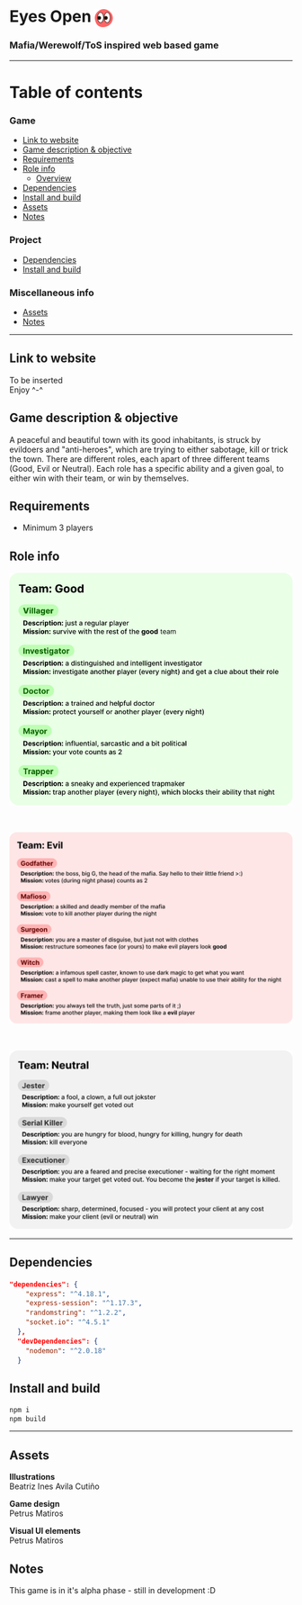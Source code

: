 # Eyes Open <img src="client/icons/eyesopen.svg" alt="Eyes Open logo" width=32 style="vertical-align:middle">

### Mafia/Werewolf/ToS inspired web based game

---


# Table of contents

  ### Game
<!-- - [Eyes Open <img src="client/icons/eyesopen.svg" alt="Eyes Open logo" width=32 style="vertical-align:middle">](#eyes-open-)
    - [Mafia/Werewolf/ToS inspired web based game](#mafiawerewolftos-inspired-web-based-game) -->
  - [Link to website](#link-to-website)
  - [Game description & objective](#game-description--objective)
  - [Requirements](#requirements)
  - [Role info](#role-info)
    - [Overview](#overview)
  - [Dependencies](#dependencies)
  - [Install and build](#install-and-build)
  - [Assets](#assets)
  - [Notes](#notes)
### Project
- [Dependencies](#dependencies)
- [Install and build](#install-and-build)
### Miscellaneous info
- [Assets](#assets)
- [Notes](#notes)

---

## Link to website
To be inserted
<br>
Enjoy ^-^


## Game description & objective
 A peaceful and beautiful town with its good inhabitants, is struck by evildoers and "anti-heroes", which are trying to either sabotage, kill or trick the town. There are different roles, each apart of three different teams (Good, Evil or Neutral). Each role has a specific ability and a given goal, to either win with their team, or win by themselves. 
 

## Requirements
- Minimum 3 players

## Role info

<!-- ### Role table
|  [**Good**](#good) 	|  [**Evil**](#evil) 	|  [**Neutral**](#neutral)  	|
|:------------:	|:---------:	|:-------------:	|
|   [Villager](#villager)  	| [Godfather](#godfather) 	|     [Jester](#jester)    	|
| [Investigator](#investigator) 	|  [Mafioso](#mafioso)  	| [Serial Killer](#serial-killer) 	|
|    [Doctor](#doctor)    	|  [Surgeon](#surgeon)  	|  [Executioner](#executioner)  	|
|     [Mayor](#mayor)    	|   [Witch](#witch)   	|     [Lawyer](#lawyer)    	|
|    [Trapper](#trapper)   	|   [Framer](#framer)  	|               	| -->
<!-- ### Overview -->
![Good roles](roleinfo/Good%20info.svg)

<br>


![Evil roles](roleinfo/Evil%20info.svg)

<br>

![Neutral roles](roleinfo/Neutral%20info.svg)

<!-- ### Roles

### <span style="color:#BDFFB3">Good</span>

<div style="background-color:#E9FFE5;border-radius:1em;padding:1em;">

#### Villager
##### Description
##### Mission
#### Investigator
#### Doctor
#### Mayor
#### Trapper

</div>

### <span style="color:#660000">Evil</span>
#### <span style="color:#FFB3B3">Godfather</span>
#### Mafioso
#### Surgeon
#### Witch
#### Framer

### <span style="color:#D9D9D9">Neutral</span>
#### Jester
#### Serial Killer
#### Executioner
#### Lawyer -->



---
## Dependencies
```json
"dependencies": {
    "express": "^4.18.1",
    "express-session": "^1.17.3",
    "randomstring": "^1.2.2",
    "socket.io": "^4.5.1"
  },
  "devDependencies": {
    "nodemon": "^2.0.18"
  }
```

## Install and build

```
npm i
npm build
```
---

## Assets


**Illustrations** <br> Beatriz Ines Avila Cutiño

**Game design** <br> Petrus Matiros

**Visual UI elements** <br> Petrus Matiros

## Notes

This game is in it's alpha phase - still in development :D


